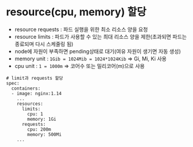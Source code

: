 # resource(cpu, memory) 할당
  - resource requests : 파드 실행을 위한 최소 리소스 양을 요청
  - resource limits : 파드가 사용할 수 있는 최대 리소스 양을 제한(초과되면 파드는 종료되며 다시 스케줄링 됨)
  - node에 자원이 부족하면 pending상태로 대기(여유 자원이 생기면 자동 생성)
  - memory unit : `1Gib = 1024Mib = 1024*1024Kib` => Gi, Mi, Ki 사용
  - cpu unit : `1 = 1000m` => 코어수 또는 밀리코어(m)으로 사용
  
```
# limit과 requests 할당
spec:
  containers:
  - image: nginx:1.14    
    ...
    resources:
      limits:
        cpu: 1
        memory: 1Gi
      requests:
        cpu: 200m
        memory: 500Mi
    ...
```


